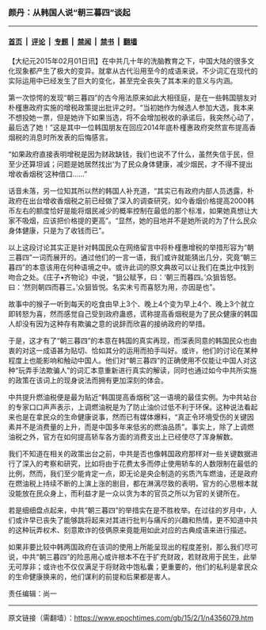 ### 颜丹：从韩国人说“朝三暮四”谈起

---

#### [首页](../../../..?n4356079) &nbsp;|&nbsp; [评论](../../../../../epoch-comment?n4356079) &nbsp;|&nbsp; [专题](../../../../../epoch-special?n4356079) &nbsp;|&nbsp; [禁闻](../../../../../epoch-news?n4356079) &nbsp;|&nbsp; [禁书](../../../../../books?n4356079) &nbsp;|&nbsp; [翻墙](https://github.com/gfw-breaker/nogfw/blob/master/README.md?n4356079)


<div class="post_content" id="artbody" itemprop="articleBody">
 <!-- article content begin -->
 <p>
  【大纪元2015年02月01日讯】在中共几十年的洗脑教育之下，中国大陆的很多文化现象都产生了极大的变异。就拿从古代沿用至今的成语来说，不少词汇在现代的实际运用中已经发生了巨大的变化，甚至完全丧失了其本来的意义与内涵。
 </p>
 <p>
  第一次惊愕的发现“朝三暮四”的古今用法原来如此大相径庭，是在一些韩国朋友对朴槿惠政府实施的增税政策提出批评之时。“当初她作为候选人参加大选，我本来不想投她一票，但是她许下如果当选，将不会增加税收的承诺后，我突然心动了，最后选了她！”这是其中一位韩国朋友在回应2014年底朴槿惠政府突然宣布提高香烟税的消息时所发表的后悔感言。
 </p>
 <p>
  “如果政府直接表明增税是因为财政缺钱，我们也说不了什么，虽然失信于民，但至少还算坦诚；问题是她居然找出‘为了民众身体健康，减少烟民，才不得不提出增收香烟税’这种借口……”
 </p>
 <p>
  话音未落，另一位知其所以然的韩国人补充道，“其实已有政府内部人员透露，朴政府在出台增收香烟税之前已经做了深入的调查研究，如今香烟价格提高2000韩币左右的额度恰好是能将烟民减少的概率控制在最低的那个标准，如果她真想让大家不吸烟，应该把价格提的更高”。“显然，她的目地并不是她所说的为了什么民众身体健康，只是为了收钱而已”。
 </p>
 <p>
  以上这段讨论其实正是针对韩国民众在网络留言中将朴槿惠增税的举措形容为“朝三暮四”一词而展开的。通过他们的一言一语，我们或许就能猜出几分，究竟“朝三暮四”的本意该用在何种语境之中。或许此词的原文典故可以让我们在类比中找到吻合之处。《庄子•齐物论》中说，“狙公赋芧，曰：‘朝三而暮四。’众狙皆怒。曰：‘然则朝四而暮三。’众狙皆悦。名实未亏而喜怒为用，亦因是也”。
 </p>
 <p>
  故事中的猴子一听到每天的吃食由早上3个、晚上4个变为早上4个、晚上3个就立即转怒为喜，然而感觉自己受到政府蛊惑，谎称提高香烟税是为了民众健康的韩国人却没有因为这种存有欺骗之意的说辞而欣喜的接纳政府的举措。
 </p>
 <p>
  于是，这才有了“朝三暮四”的本意在韩国的真实再现，而深表同意的韩国民众也由衷的对这一成语甚为贴切、恰如其分的运用而拍手叫好。或许，他们的讨论在某种程度上也能影响和触动中国人。他们对“朝三暮四”的正确使用不仅能让中国人对这种“玩弄手法欺骗人”的词汇本意重新进行真实的解读，同时也通过如今中共所实施的政策在该词上的现身说法而拥有更加深刻的体会。
 </p>
 <p>
  中共提升燃油税便是最为贴近“韩国提高香烟税”这一语境的最佳实例。为中共站台的专家口口声声表示，上调燃油税是为了防止油价过低不利于环保。这种说法看起来也是在拿民众的生命健康说事，然而已有媒体爆料，“真正令环境受伤的关键因素并不是消费量的上升，而是中国多年来低劣的燃油品质”。事实上，除了上调燃油税之外，官方在如何提高轿车各方面的消费支出上已经使尽了浑身解数。
 </p>
 <p>
  我们不知道在相关的政策出台之前，中共是否也像韩国政府那样对一些关键数据进行了深入的考察和研究，比如将由于花费太多而停止使用轿车的人数限制在最低的比例，然而，我们至少能肯定一点，即无论是央企制造的劣质汽车燃油，还是政府在燃油税上持续不断的上演上涨的剧目，都在淋漓尽致的表明，官方的心思根本就没能放在民众身上，而利益才是一众以贪为本的官员之所以为官的关键所在。
 </p>
 <p>
  若是细细盘点起来，中共“朝三暮四”的举措实在是不胜枚举。在过往的岁月中，人们或许早已丧失了能够跳将起来对其进行批判与痛斥的兴趣和热情，更不知道中共的这种玩弄权术、刻意欺诈的伎俩原来竟能用如此对应的古典成语来进行描述。
 </p>
 <p>
  如果非要比较中韩两国政府在该词的使用上所能呈现出的程度差别，那么我们尽可说，中共“朝三暮四”的险恶用心或许根本不在于扩充财政，若财政用于民生，此举无可厚非；或许也不仅仅满足于将财政中饱私囊；更重要的，他们的私利是拿民众的生命健康换来的，他们谋利的前提和后果都是害人。
 </p>
 <p>
  责任编辑：尚一
 </p>
 <!-- article content end -->
 <div id="below_article_ad">
 </div>
</div>


---

原文链接（需翻墙）：https://www.epochtimes.com/gb/15/2/1/n4356079.htm